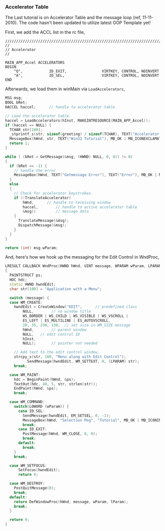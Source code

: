 ### Accelerator Table
The Last tutorial is on Accelerator Table and the message loop (ref, 11-11-2010). The code hasn't been updated to utilize latest OOP Template yet!

First, we add the ACCL list in the rc file,

    /////////////////////////////////////////////////////////////////////////////
    //
    // Accelerator
    //

    MAIN_APP_Accel ACCELERATORS 
    BEGIN
        "Q",            ID_EXIT,                VIRTKEY, CONTROL, NOINVERT
        "A",            ID_SEL,                 VIRTKEY, CONTROL, NOINVERT
    END


Afterwards, we load them in winMain via `LoadAccelerators`,

```cpp
MSG msg;
BOOL bRet;
HACCEL haccel;      // handle to accelerator table

// Load the accelerator table. 
haccel = LoadAccelerators(hInst, MAKEINTRESOURCE(MAIN_APP_Accel));
if (haccel == NULL) {
  TCHAR str[100];
  _stprintf_s(str, sizeof(greeting) / sizeof(TCHAR), TEXT("Accelerator Loading Error %d", GetLastError());
  MessageBox(hWnd, str, TEXT("Win32 Tutorial"), MB_OK | MB_ICONEXCLAMATION);
  return 1;
}

while ( (bRet = GetMessage(&msg, (HWND) NULL, 0, 0)) != 0)
{
  if (bRet == -1) {
    // handle the error
    MessageBox(hWnd, TEXT("Getmessage Error"), TEXT("Error"), MB_OK | MB_ICONEXCLAMATION);
  }
  else
  { 
    // Check for accelerator keystrokes. 
    if (!TranslateAccelerator( 
        hWnd,      // handle to receiving window 
        haccel,        // handle to active accelerator table 
        &msg))         // message data 
    {
      TranslateMessage(&msg); 
      DispatchMessage(&msg); 
    } 
  } 
}

return (int) msg.wParam;
```

And, here's how we hook up the messaging for the Edit Control in WndProc,

```cpp
LRESULT CALLBACK WndProc(HWND hWnd, UINT message, WPARAM wParam, LPARAM lParam)
{
  PAINTSTRUCT ps;
  HDC hdc;
  static HWND hwndEdit;
  char str[100] = "Application with a Menu";

  switch (message) {
  case WM_CREATE:
    hwndEdit = CreateWindow("EDIT",      // predefined class 
        NULL,        // no window title 
        WS_BORDER | WS_CHILD | WS_VISIBLE | WS_VSCROLL | 
        ES_LEFT | ES_MULTILINE | ES_AUTOVSCROLL, 
        20, 35, 230, 130,  // set size in WM_SIZE message 
        hWnd,        // parent window 
        NULL,   // edit control ID 
        hInst, 
        NULL);       // pointer not needed 

    // Add text to the edit control window. 
    strcpy_s(str, 100, "Menu along with Edit Control");
          SendMessage(hwndEdit, WM_SETTEXT, 0, (LPARAM) str);
    break;

  case WM_PAINT:
    hdc = BeginPaint(hWnd, &ps);
    TextOut(hdc, 40, 5, str, strlen(str));
    EndPaint(hWnd, &ps);
    break;

  case WM_COMMAND:
    switch(LOWORD (wParam)) {
      case ID_SEL:
        SendMessage(hwndEdit, EM_SETSEL, 0, -1);
        MessageBox(hWnd, "Selection Msg", "Tutorial", MB_OK | MB_ICONINFORMATION);
        break;
      case ID_EXIT:
        PostMessage(hWnd, WM_CLOSE, 0, 0);
        break;
      default:
        break;
    }
    break;

  case WM_SETFOCUS: 
      SetFocus(hwndEdit); 
      return 0; 

  case WM_DESTROY:
    PostQuitMessage(0);
    break;
  default:
    return DefWindowProc(hWnd, message, wParam, lParam);
    break;
  }

  return 0;
}
```
